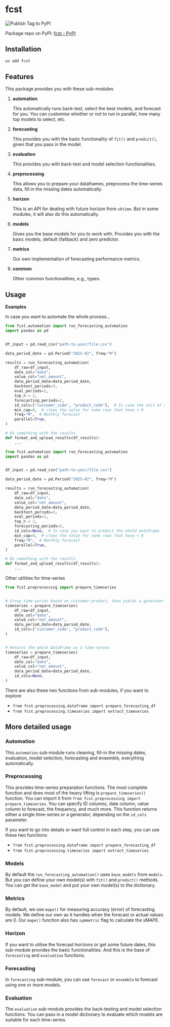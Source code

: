 # fcst
![Publish Tag to PyPI](https://github.com/anuponwa/fcst/actions/workflows/publish-tag-to-pypi.yml/badge.svg)

Package repo on PyPI: [fcst - PyPI](https://pypi.org/project/fcst/)

## Installation
```bash
uv add fcst
```

## Features
This package provides you with these sub-modules
1. **automation**

    This automatically runs back-test, select the best models, and forecast for you.
    You can customise whether or not to run in parallel, how many top models to select, etc.

2. **forecasting**

    This provides you with the basic functionality of `fit()` and `predict()`, given that you pass in the model.

3. **evaluation**

    This provides you with back-test and model selection functionalities.

4. **preprocessing**

    This allows you to prepare your dataframes, preprocess the time-series data, fill in the missing dates automatically.

5. **horizon**

    This is an API for dealing with future horizon from `sktime`. But in some modules, it will also do this automatically.

6. **models**

    Gives you the base models for you to work with. Provides you with the basic models, default (fallback) and zero predictor.

7. **metrics**

    Our own implementation of forecasting performance metrics.

8. **common**

    Other common functionalities, e.g., types.


## Usage

**Examples**

In case you want to automate the whole process...

```python
from fcst.automation import run_forecasting_automation
import pandas as pd


df_input = pd.read_csv("path-to-your/file.csv")

data_period_date = pd.Period("2025-02", freq="M")

results = run_forecasting_automation(
    df_raw=df_input,
    date_col="date",
    value_col="net_amount",
    data_period_date=data_period_date,
    backtest_periods=3,
    eval_periods=2,
    top_n = 2,
    forecasting_periods=2,
    id_cols=["customer_code", "product_code"],  # In case the unit of analysis is: customer, product
    min_cap=0,  # clean the value for some rows that have < 0
    freq="M",  # Monthly forecast
    parallel=True,
)

# Do something with the results
def format_and_upload_results(df_results):
    ...
```

```python
from fcst.automation import run_forecasting_automation
import pandas as pd


df_input = pd.read_csv("path-to-your/file.csv")

data_period_date = pd.Period("2025-02", freq="M")

results = run_forecasting_automation(
    df_raw=df_input,
    date_col="date",
    value_col="net_amount",
    data_period_date=data_period_date,
    backtest_periods=3,
    eval_periods=2,
    top_n = 2,
    forecasting_periods=2,
    id_cols=None,  # In case you want to predict the whold dataframe
    min_cap=0,  # clean the value for some rows that have < 0
    freq="M",  # Monthly forecast
    parallel=True,
)

# Do something with the results
def format_and_upload_results(df_results):
    ...
```

Other utilities for time-series

```python
from fcst.preprocessing import prepare_timeseries


# Group time-series based on customer-product, then yields a generater of (id_, pd.Series)
timeseries = prepare_timeseries(
    df_raw=df_input,
    date_col="date",
    value_col="net_amount",
    data_period_date=data_period_date,
    id_cols=["customer_code", "product_code"],
)


# Returns the whole DataFrame as a time-series
timeseries = prepare_timeseries(
    df_raw=df_input,
    date_col="date",
    value_col="net_amount",
    data_period_date=data_period_date,
    id_cols=None,
)
```

There are also these two functions from sub-modules, if you want to explore:
* `from fcst.preprocessing.dataframe import prepare_forecasting_df`
* `from fcst.preprocessing.timeseries import extract_timeseries`


## More detailed usage

### Automation

This `automation` sub-module runs cleaning, fill-in the missing dates, evaluation, model selection, forecasting and ensemble, everything automatically.


### Preprocessing

This provides time-series preparation functions. The most complete function and does most of the heavy lifting is `prepare_timeseries()` function.
You can import it from `from fcst.preprocessing import prepare_timeseries`.
You can specify ID columns, date column, value column to forecast, the frequency, and much more.
This function returns either a single time-series or a generator, depending on the `id_cols` parameter.

If you want to go into details or want full control in each step, you can use these two functions:
* `from fcst.preprocessing.dataframe import prepare_forecasting_df`
* `from fcst.preprocessing.timeseries import extract_timeseries`


### Models

By default the `run_forecasting_automation()` uses `base_models` from `models`.
But you can define your own model(s) with `fit()` and `predict()` methods.
You can get the `base_model` and put your own model(s) to the dictionary.


### Metrics

By default, we use `mape()` for measuring accuracy (error) of forecasting models.
We define our own as it handles when the forecast or actual values are 0.
Our `mape()` function also has `symmetric` flag to calculate the sMAPE.


### Horizon

If you want to utilise the forecast horizons or get some future dates, this sub-module provides the basic functionalities.
And this is the base of `forecasting` and `evaluation` functions.


### Forecasting

In `forecasting` sub-module, you can use `forecast` or `ensemble` to forecast using one or more models.


### Evaluation

The `evaluation` sub-module provides the back-testing and model selection functions.
You can pass in a model dictionary to evaluate which models are suitable for each time-series.

